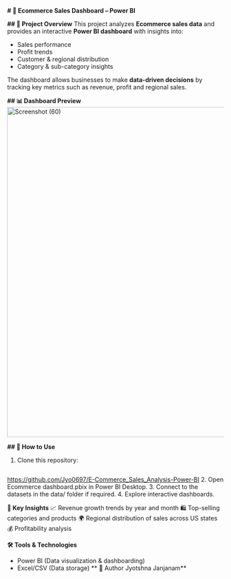 **# 🛒 Ecommerce Sales Dashboard – Power BI**

**## 📌 Project Overview**
This project analyzes **Ecommerce sales data** and provides an interactive **Power BI dashboard** with insights into:
- Sales performance
- Profit trends
- Customer & regional distribution
- Category & sub-category insights

The dashboard allows businesses to make **data-driven decisions** by tracking key metrics such as revenue, profit and regional sales.

**## 📊 Dashboard Preview**
<img width="1366" height="768" alt="Screenshot (60)" src="https://github.com/user-attachments/assets/f45b392b-1cdc-45ba-b247-0e459d346af5" />


**## 🚀 How to Use**
1. Clone this repository:
   ```bash
https://github.com/Jyo0697/E-Commerce_Sales_Analysis-Power-BI
2. Open Ecommerce dashboard.pbix in Power BI Desktop.
3. Connect to the datasets in the data/ folder if required.
4. Explore interactive dashboards.

**🔑 Key Insights**
  📈 Revenue growth trends by year and month
  🛍️ Top-selling categories and products
  🌍 Regional distribution of sales across US states
  💰 Profitability analysis

**🛠️ Tools & Technologies**
- Power BI (Data visualization & dashboarding)
- Excel/CSV (Data storage)
**
📌 Author
Jyotshna Janjanam**
